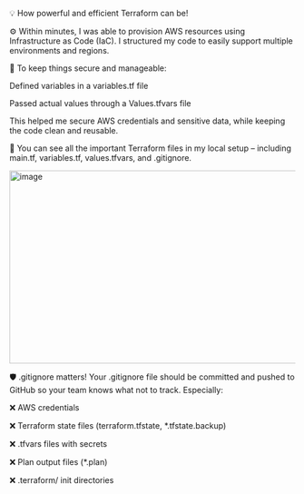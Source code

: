💡 How powerful and efficient Terraform can be!

⚙️ Within minutes, I was able to provision AWS resources using Infrastructure as Code (IaC).
I structured my code to easily support multiple environments and regions.

🔐 To keep things secure and manageable:

Defined variables in a variables.tf file

Passed actual values through a Values.tfvars file

This helped me secure AWS credentials and sensitive data, while keeping the code clean and reusable.

📁 You can see all the important Terraform files in my local setup – including main.tf, variables.tf, values.tfvars, and .gitignore.

<img width="657" height="340" alt="image" src="https://github.com/user-attachments/assets/503ceb47-8f16-485e-9a27-a41d24a0010a" />



🛡️ .gitignore matters!
Your .gitignore file should be committed and pushed to GitHub so your team knows what not to track. Especially:

❌ AWS credentials

❌ Terraform state files (terraform.tfstate, *.tfstate.backup)

❌ .tfvars files with secrets

❌ Plan output files (*.plan)

❌ .terraform/ init directories
